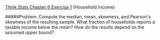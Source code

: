 [Think Stats Chapter 6 Exercise 1](http://greenteapress.com/thinkstats2/html/thinkstats2007.html#toc60) (Household Income)

#####Problem: Compute the median, mean, skewness, and Pearson's skewness of the resulting sample. What fraction of households reports a taxable income below the mean? How do the results depend on the assumed upper bound?






